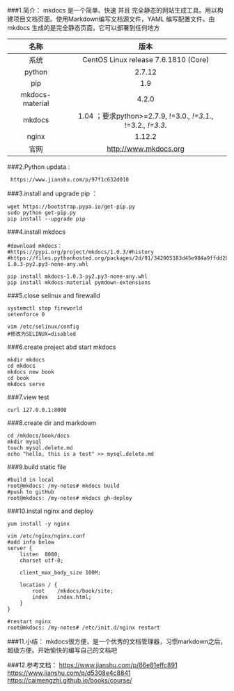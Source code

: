 ###1.简介：
mkdocs 是一个简单、快速 并且 完全静态的网站生成工具。用以构建项目文档页面。使用Markdown编写文档源文件，YAML 编写配置文件。由 mkdocs 生成的是完全静态页面，它可以部署到任何地方

|      名称       |                             版本                             |
| :-------------: | :----------------------------------------------------------: |
|      系统       |             CentOS Linux release 7.6.1810 (Core)             |
|     python      |                            2.7.12                            |
|       pip       |                             1.9                              |
| mkdocs-material |                            4.2.0                             |
|     mkdocs      | 1.04 ；要求python>=2.7.9, !=3.0.*, !=3.1.*, !=3.2.*, !=3.3.* |
|      nginx      |                            1.12.2                            |
|      官网       |                    http://www.mkdocs.org                     |

###2.Python updata :
```
 https://www.jianshu.com/p/97f1c632d018
```
###3.install and upgrade pip ：
```
wget https://bootstrap.pypa.io/get-pip.py 
sudo python get-pip.py
pip install --upgrade pip
```
###4.install mkdocs
```
#download mkdocs：
#https://pypi.org/project/mkdocs/1.0.3/#history
#https://files.pythonhosted.org/packages/2d/91/342005183d45e984a9ffdd28866dbc015a57b509cddf66085a9f49e50e6f/mkdocs-1.0.3-py2.py3-none-any.whl

pip install mkdocs-1.0.3-py2.py3-none-any.whl
pip install mkdocs-material pymdown-extensions

```

###5.close selinux and firewalld
```
systemctl stop fireworld
setenforce 0

vim /etc/selinux/config 
#修改为SELINUX=disabled
```
###6.create project abd start mkdocs
```
mkdir mkdocs
cd mkdocs
mkdocs new book
cd book
mkdocs serve
```
###7.view test
```
curl 127.0.0.1:8000
```

###8.create dir and markdown
```
cd /mkdocs/book/docs
mkdir mysql
touch mysql.delete.md
echo "hello, this is a test" >> mysql.delete.md
```
###9.build static file
```
#build in local
root@mkdocs: /my-notes# mkdocs build
#push to gitHub
root@mkdocs: /my-notes# mkdocs gh-deploy
```
###10.instal nginx and deploy
```
yum install -y nginx

vim /etc/nginx/nginx.conf
#add info below
server {
    listen  8080;
    charset utf-8;

    client_max_body_size 100M;

    location / {
        root    /mkdocs/book/site;
        index   index.html;
    }
}

#restart nginx
root@mkdocs: /my-notes# /etc/init.d/nginx restart
```



###11.小结：
mkdocs很方便，是一个优秀的文档管理器，习惯markdown之后，超级方便。开始愉快的编写自己的文档吧

###12.参考文档： 
https://www.jianshu.com/p/86e81effc891  
https://www.jianshu.com/p/d5308e4c8841  
https://caimengzhi.github.io/books/course/  
